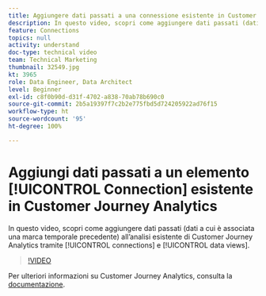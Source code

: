 ```yaml
---
title: Aggiungere dati passati a una connessione esistente in Customer Journey Analytics
description: In questo video, scopri come aggiungere dati passati (dati a cui è associata una marca temporale precedente) all’analisi esistente di Adobe Customer Journey Analytics tramite connessioni e visualizzazioni dati.
feature: Connections
topics: null
activity: understand
doc-type: technical video
team: Technical Marketing
thumbnail: 32549.jpg
kt: 3965
role: Data Engineer, Data Architect
level: Beginner
exl-id: c8f0b90d-d31f-4702-a838-70ab78b690c0
source-git-commit: 2b5a19397f7c2b2e775fbd5d724205922ad76f15
workflow-type: ht
source-wordcount: '95'
ht-degree: 100%

---
```


# Aggiungi dati passati a un elemento [!UICONTROL Connection] esistente in Customer Journey Analytics

In questo video, scopri come aggiungere dati passati (dati a cui è associata una marca temporale precedente) all’analisi esistente di Customer Journey Analytics tramite [!UICONTROL connections] e [!UICONTROL data views].

>[!VIDEO](https://video.tv.adobe.com/v/32549/?quality=12)

Per ulteriori informazioni su Customer Journey Analytics, consulta la [documentazione](https://docs.adobe.com/content/help/it-IT/analytics-platform/using/cja-landing.html).
